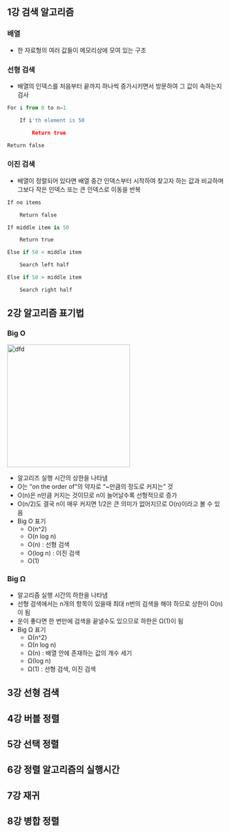 
```python

```
## 1강 검색 알고리즘
### 배열
- 한 자료형의 여러 값들이 메모리상에 모여 있는 구조
### 선형 검색
- 배열의 인덱스를 처음부터 끝까지 하나씩 증가시키면서 방문하여 그 값이 속하는지 검사
```python
For i from 0 to n–1

    If i'th element is 50

        Return true

Return false
```

### 이진 검색
- 배열이 정렬되어 있다면 배열 중간 인덱스부터 시작하여 찾고자 하는 값과 비교하며 그보다 작은 인덱스 또는 큰 인덱스로 이동을 반복
```python
If no items

    Return false

If middle item is 50

    Return true

Else if 50 < middle item

    Search left half

Else if 50 > middle item

    Search right half
```
## 2강 알고리즘 표기법
### Big O
<img width="284" alt="dfd" src="https://user-images.githubusercontent.com/59272674/107613140-08deb880-6c8b-11eb-96c4-bd86928b26ba.PNG">

- 알고리즈 실행 시간의 상한을 나타냄
- O는 “on the order of”의 약자로 “~만큼의 정도로 커지는” 것
- O(n)은 n만큼 커지는 것이므로 n이 늘어날수록 선형적으로 증가
- O(n/2)도 결국 n이 매우 커지면 1/2은 큰 의미가 없어지므로 O(n)이라고 볼 수 있음
- Big O 표기
  - O(n^2)
  - O(n log n)
  - O(n) : 선형 검색
  - O(log n) : 이진 검색
   - O(1)

### Big Ω
- 알고리즘 실행 시간의 하한을 나타냄
- 선형 검색에서는 n개의 항목이 있을때 최대 n번의 검색을 해야 하므로 상한이 O(n)이 됨
- 운이 좋다면 한 번만에 검색을 끝낼수도 있으므로 하한은 Ω(1)이 됨
- Big Ω 표기
  - Ω(n^2)
  - Ω(n log n)
  - Ω(n) : 배열 안에 존재하는 값의 개수 세기
  - Ω(log n)
  - Ω(1) : 선형 검색, 이진 검색

## 3강 선형 검색
## 4강 버블 정렬
## 5강 선택 정렬
## 6강 정렬 알고리즘의 실행시간
## 7강 재귀
## 8강 병합 정렬
